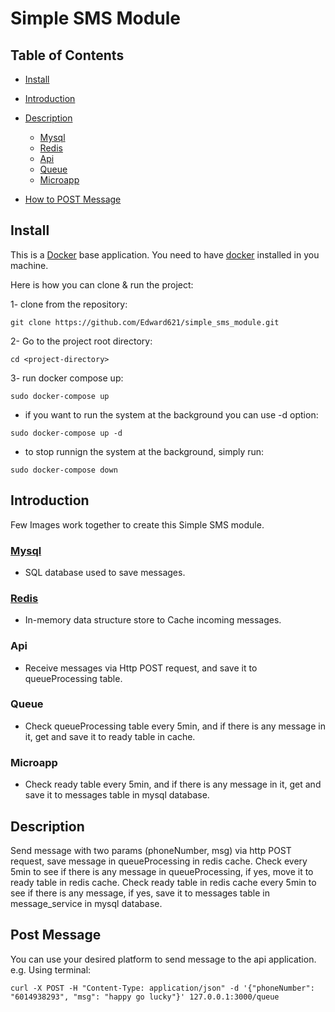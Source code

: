 # Simple SMS Module

## Table of Contents

- [Install](#install)
- [Introduction](#introduction)
- [Description](#description)
  - [Mysql](#mysql)
  - [Redis](#redis)
  - [Api](#api)
  - [Queue](#queue)
  - [Microapp](#microapp)

- [How to POST Message](#post-message)


## Install

This is a [Docker](https://www.docker.com/) base application.
You need to have [docker](https://docs.docker.com/get-docker/) installed in you machine.

Here is how you can clone & run the project:

1- clone from the repository:

```
git clone https://github.com/Edward621/simple_sms_module.git
```

2- Go to the project root directory:

```
cd <project-directory>
```

3- run docker compose up:

```
sudo docker-compose up
```

* if you want to run the system at the background you can use -d option:

```
sudo docker-compose up -d
```

* to stop runnign the system at the background, simply run:

```
sudo docker-compose down
```


## Introduction
Few Images work together to create this Simple SMS module.

### [Mysql](https://hub.docker.com/_/mysql)
  * SQL database used to save messages.

### [Redis](https://hub.docker.com/_/redis)
  * In-memory data structure store to Cache incoming messages.

### Api
  * Receive messages via Http POST request, and save it to queueProcessing table.

### Queue
  * Check queueProcessing table every 5min, and if there is any message in it, get and save it to ready table in cache.

### Microapp
  * Check ready table every 5min, and if there is any message in it, get and save it to messages table in mysql database.


## Description
Send message with two params (phoneNumber, msg) via http POST request, save message in queueProcessing in redis cache.
Check every 5min to see if there is any message in queueProcessing, if yes, move it to ready table in redis cache.
Check ready table in redis cache every 5min to see if there is any message, if yes, save it to messages table in message_service in mysql database.

## Post Message

You can use your desired platform to send message to the api application.
e.g. Using terminal:

```
curl -X POST -H "Content-Type: application/json" -d '{"phoneNumber": "6014938293", "msg": "happy go lucky"}' 127.0.0.1:3000/queue
```
